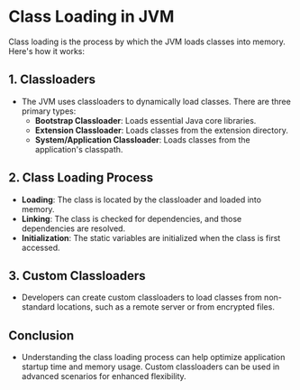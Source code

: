 # Class Loading in JVM

Class loading is the process by which the JVM loads classes into memory. Here's how it works:

## 1. **Classloaders**
   - The JVM uses classloaders to dynamically load classes. There are three primary types:
     - **Bootstrap Classloader**: Loads essential Java core libraries.
     - **Extension Classloader**: Loads classes from the extension directory.
     - **System/Application Classloader**: Loads classes from the application's classpath.

## 2. **Class Loading Process**
   - **Loading**: The class is located by the classloader and loaded into memory.
   - **Linking**: The class is checked for dependencies, and those dependencies are resolved.
   - **Initialization**: The static variables are initialized when the class is first accessed.

## 3. **Custom Classloaders**
   - Developers can create custom classloaders to load classes from non-standard locations, such as a remote server or from encrypted files.

## Conclusion
   - Understanding the class loading process can help optimize application startup time and memory usage. Custom classloaders can be used in advanced scenarios for enhanced flexibility.
